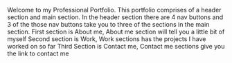 Welcome to my Professional Portfolio.
This portfolio comprises of a header section and main section. 
In the header section there are 4 nav buttons and 3 of the those nav buttons take you to three of the sections in the main section.
First section is About me, About me section will tell you a little bit of myself
Second section is Work, Work sections has the projects I have worked on so far 
Third Section is Contact me, Contact me sections give you the link to contact me
